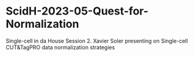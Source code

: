# ScidH-2023-05-Quest-for-Normalization
Single-cell in da House Session 2. Xavier Soler presenting on Single-cell CUT&amp;TagPRO data normalization strategies 
